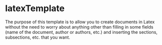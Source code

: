 # latexTemplate
The purpose of this template is to allow you to create documents in Latex without the need to worry about anything other than filling in some fields (name of the document, author or authors, etc.) and inserting the sections, subsections, etc. that you want.
